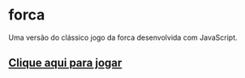 # forca
Uma versão do clássico jogo da forca desenvolvida com JavaScript.
## [Clique aqui para jogar](https://jonatasmsantana.github.io/forca/)

